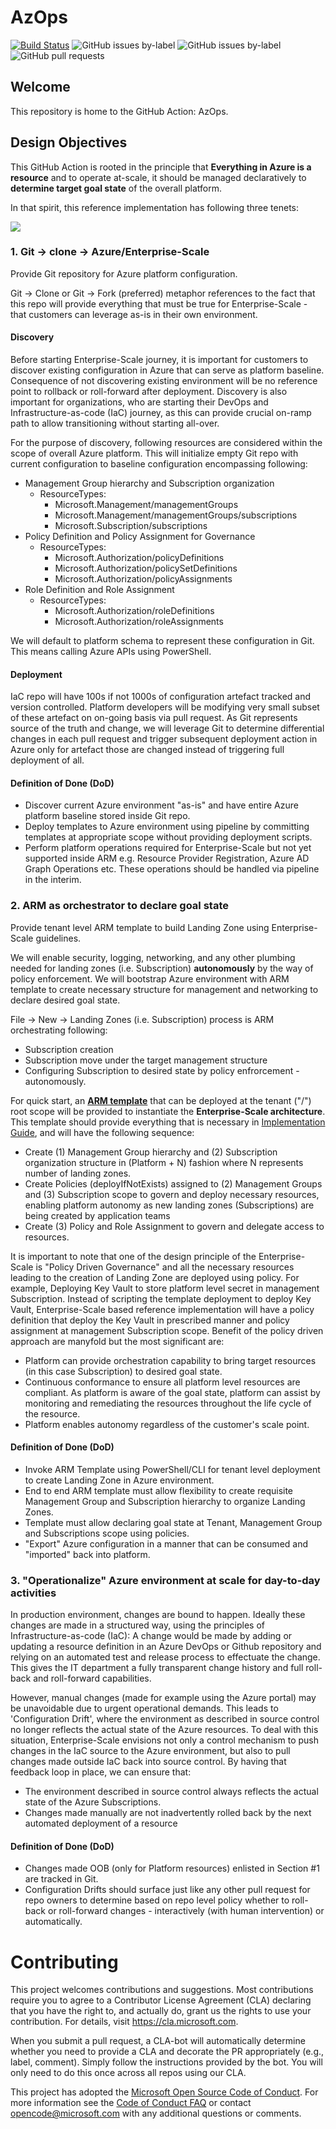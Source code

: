 # AzOps

[![Build Status](https://dev.azure.com/mscet/CET-AzOps/_apis/build/status/Organizations/Azure/AzOps?branchName=main)](https://dev.azure.com/mscet/CET-AzOps)
![GitHub issues by-label](https://img.shields.io/github/issues/azure/azops/feature%20:bulb:?label=feature%20issues)
![GitHub issues by-label](https://img.shields.io/github/issues/azure/azops/bug%20:ambulance:?label=bug%20issues)
![GitHub pull requests](https://img.shields.io/github/issues-pr/azure/azops)

## Welcome

This repository is home to the GitHub Action: AzOps.

## Design Objectives

This GitHub Action is rooted in the principle that **Everything in Azure is a resource** and to operate at-scale, it should be managed declaratively to **determine target goal state** of the overall platform.

In that spirit, this reference implementation has following three tenets:

![](./docs/media/implementation-scope.png)

### 1. Git -> clone -> Azure/Enterprise-Scale

Provide Git repository for Azure platform configuration.

Git -> Clone or Git -> Fork (preferred) metaphor references to the fact that this repo will provide everything that must be true for Enterprise-Scale - that customers can leverage as-is in their own environment.

#### Discovery

Before starting Enterprise-Scale journey, it is important for customers to discover existing configuration in Azure that can serve as platform baseline. Consequence of not discovering existing environment will be no reference point to rollback or roll-forward after deployment.
Discovery is also important for organizations, who are starting their DevOps and Infrastructure-as-code (IaC) journey, as this can provide crucial on-ramp path to allow transitioning without starting all-over.

For the purpose of discovery, following resources are considered within the scope of overall Azure platform. This will initialize empty Git repo with current configuration to baseline configuration encompassing following:

- Management Group hierarchy and Subscription organization
  - ResourceTypes:
    - Microsoft.Management/managementGroups
    - Microsoft.Management/managementGroups/subscriptions
    - Microsoft.Subscription/subscriptions
- Policy Definition and Policy Assignment for Governance
  - ResourceTypes:
    - Microsoft.Authorization/policyDefinitions
    - Microsoft.Authorization/policySetDefinitions
    - Microsoft.Authorization/policyAssignments
- Role Definition and Role Assignment
  - ResourceTypes:
    - Microsoft.Authorization/roleDefinitions
    - Microsoft.Authorization/roleAssignments

We will default to platform schema to represent these configuration in Git. This means calling Azure APIs using PowerShell.

#### Deployment

IaC repo will have 100s if not 1000s of configuration artefact tracked and version controlled. Platform developers will be modifying very small subset of these artefact on on-going basis via pull request. As Git represents source of the truth and change, we will leverage Git to determine differential changes in each pull request and trigger subsequent deployment action in Azure only for artefact those are changed instead of triggering full deployment of all.

#### Definition of Done (DoD)

- Discover current Azure environment "as-is" and have entire Azure platform baseline stored inside Git repo.
- Deploy  templates to Azure environment using pipeline by committing templates at appropriate scope without providing deployment scripts.
- Perform platform operations required for Enterprise-Scale but not yet supported inside ARM e.g. Resource Provider Registration, Azure AD Graph Operations etc. These operations should be handled via pipeline in the interim.

### 2. ARM as orchestrator to declare goal state

Provide tenant level ARM template to build Landing Zone using Enterprise-Scale guidelines.

We will enable security, logging, networking, and any other plumbing needed for landing zones (i.e. Subscription) **autonomously** by the way of policy enforcement. We will bootstrap Azure environment with ARM template to create necessary structure for management and networking to declare desired goal state.

File -> New -> Landing Zones (i.e. Subscription) process is ARM orchestrating following:

- Subscription creation
- Subscription move under the target management structure
- Configuring Subscription to desired state by policy enfrorcement - autonomously.

For quick start, an [**ARM template**](../examples/e2e-landing-zone.parameters.json) that can be deployed at the tenant ("/") root scope will be provided to instantiate the **Enterprise-Scale architecture**. This template should provide everything that is necessary in [Implementation Guide](https://docs.microsoft.com/en-us/azure/cloud-adoption-framework/ready/enterprise-scale/implementation-guidelines), and will have the following sequence:

- Create (1) Management Group hierarchy and (2) Subscription organization structure in (Platform + N) fashion where N represents number of landing zones.
- Create Policies (deployIfNotExists) assigned to (2) Management Groups and (3) Subscription scope to govern and deploy necessary resources, enabling platform autonomy as new landing zones (Subscriptions) are being created by application teams
- Create (3) Policy and Role Assignment to govern and delegate access to resources.

It is important to note that one of the design principle of the Enterprise-Scale is "Policy Driven Governance" and all the necessary resources leading to the creation of Landing Zone are deployed using policy. For example, Deploying Key Vault to store platform level secret in management Subscription. Instead of scripting the template deployment to deploy Key Vault, Enterprise-Scale based reference implementation will have a policy definition that deploy the Key Vault in prescribed manner and policy assignment at management Subscription scope. Benefit of the policy driven approach are manyfold but the most significant are:

- Platform can provide orchestration capability to bring target resources (in this case Subscription) to desired goal state.
- Continuous conformance to ensure all platform level resources are compliant. As platform is aware of the goal state, platform can assist by monitoring and remediating the resources throughout the life cycle of the resource.
- Platform enables autonomy regardless of the customer's scale point.

#### Definition of Done (DoD)

- Invoke ARM Template using PowerShell/CLI for tenant level deployment to create Landing Zone in Azure environment.
- End to end ARM template must allow flexibility to create requisite Management Group and Subscription hierarchy to organize Landing Zones.
- Template must allow declaring goal state at Tenant, Management Group and Subscriptions scope using policies.
- "Export" Azure configuration in a manner that can be consumed and "imported" back into platform.

### 3. "Operationalize" Azure environment at scale for day-to-day activities

In production environment, changes are bound to happen. Ideally these changes are made in a structured way, using the principles of Infrastructure-as-code (IaC): A change would be made by adding or updating a resource definition in an Azure DevOps or Github repository and relying on an automated test and release process to effectuate the change. This gives the IT department a fully transparent change history and full roll-back and roll-forward capabilities.

However, manual changes (made for example using the Azure portal) may be unavoidable due to urgent operational demands. This leads to 'Configuration Drift', where the environment as described in source control no longer reflects the actual state of the Azure resources. To deal with this situation, Enterprise-Scale envisions not only a control mechanism to push changes in the IaC source to the Azure environment, but also to pull changes made outside IaC back into source control. By having that feedback loop in place, we can ensure that:

- The environment described in source control always reflects the actual state of the Azure Subscriptions.
- Changes made manually are not inadvertently rolled back by the next automated deployment of a resource

#### Definition of Done (DoD)

- Changes made OOB (only for Platform resources) enlisted in Section #1 are tracked in Git.
- Configuration Drifts should surface just like any other pull request for repo owners to determine based on repo level policy whether to roll-back or roll-forward changes - interactively (with human intervention) or automatically.


# Contributing

This project welcomes contributions and suggestions.  Most contributions require you to agree to a
Contributor License Agreement (CLA) declaring that you have the right to, and actually do, grant us
the rights to use your contribution. For details, visit https://cla.microsoft.com.

When you submit a pull request, a CLA-bot will automatically determine whether you need to provide
a CLA and decorate the PR appropriately (e.g., label, comment). Simply follow the instructions
provided by the bot. You will only need to do this once across all repos using our CLA.

This project has adopted the [Microsoft Open Source Code of Conduct](https://opensource.microsoft.com/codeofconduct/).
For more information see the [Code of Conduct FAQ](https://opensource.microsoft.com/codeofconduct/faq/) or
contact [opencode@microsoft.com](mailto:opencode@microsoft.com) with any additional questions or comments.
